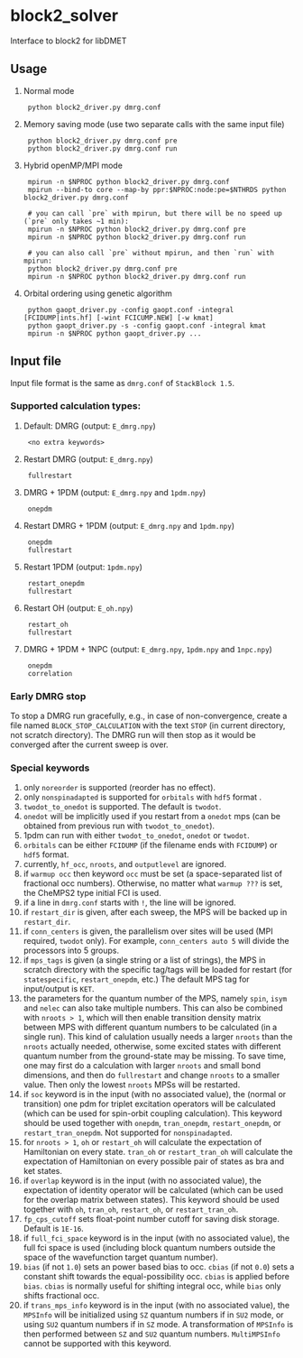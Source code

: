 # block2_solver
Interface to block2 for libDMET

## Usage

1. Normal mode

        python block2_driver.py dmrg.conf

2. Memory saving mode (use two separate calls with the same input file)

        python block2_driver.py dmrg.conf pre
        python block2_driver.py dmrg.conf run

3. Hybrid openMP/MPI mode

        mpirun -n $NPROC python block2_driver.py dmrg.conf
        mpirun --bind-to core --map-by ppr:$NPROC:node:pe=$NTHRDS python block2_driver.py dmrg.conf

        # you can call `pre` with mpirun, but there will be no speed up (`pre` only takes ~1 min):
        mpirun -n $NPROC python block2_driver.py dmrg.conf pre
        mpirun -n $NPROC python block2_driver.py dmrg.conf run

        # you can also call `pre` without mpirun, and then `run` with mpirun:
        python block2_driver.py dmrg.conf pre
        mpirun -n $NPROC python block2_driver.py dmrg.conf run

4. Orbital ordering using genetic algorithm

        python gaopt_driver.py -config gaopt.conf -integral [FCIDUMP|ints.hf] [-wint FCICUMP.NEW] [-w kmat]
        python gaopt_driver.py -s -config gaopt.conf -integral kmat
        mpirun -n $NPROC python gaopt_driver.py ...


## Input file

Input file format is the same as `dmrg.conf` of `StackBlock 1.5`.

### Supported calculation types:

1. Default: DMRG (output: `E_dmrg.npy`)

        <no extra keywords>
2. Restart DMRG (output: `E_dmrg.npy`)

        fullrestart
3. DMRG + 1PDM (output: `E_dmrg.npy` and `1pdm.npy`)

        onepdm
4. Restart DMRG + 1PDM (output: `E_dmrg.npy` and `1pdm.npy`)

        onepdm
        fullrestart
5. Restart 1PDM (output: `1pdm.npy`)

        restart_onepdm
        fullrestart
6. Restart OH (output: `E_oh.npy`)

        restart_oh
        fullrestart
7. DMRG + 1PDM + 1NPC (output: `E_dmrg.npy`, `1pdm.npy` and `1npc.npy`)

        onepdm
        correlation

### Early DMRG stop

To stop a DMRG run gracefully, e.g., in case of non-convergence, 
create a file named `BLOCK_STOP_CALCULATION` with the text `STOP` (in current directory, not scratch directory).
The DMRG run will then stop as it would be converged after the current sweep is over.

### Special keywords

1. only `noreorder` is supported (reorder has no effect).
2. only `nonspinadapted` is supported for `orbitals` with `hdf5` format .
3. `twodot_to_onedot` is supported. The default is `twodot`.
4. `onedot` will be implicitly used if you restart from a `onedot` mps (can be obtained from previous run with `twodot_to_onedot`).
5. 1pdm can run with either `twodot_to_onedot`, `onedot` or `twodot`.
6. `orbitals` can be either `FCIDUMP` (if the filename ends with `FCIDUMP`) or `hdf5` format.
7. currently, `hf_occ`, `nroots`, and `outputlevel` are ignored.
8. if `warmup occ` then keyword `occ` must be set (a space-separated list of fractional occ numbers).
   Otherwise, no matter what `warmup ???` is set, the CheMPS2 type initial FCI is used.
9. if a line in `dmrg.conf` starts with `!`, the line will be ignored.
10. if `restart_dir` is given, after each sweep, the MPS will be backed up in `restart_dir`.
11. if `conn_centers` is given, the parallelism over sites will be used (MPI required, `twodot` only). For example, `conn_centers auto 5` will divide the processors into 5 groups.
12. if `mps_tags` is given (a single string or a list of strings), the MPS in scratch directory with the specific tag/tags will be loaded for restart (for `statespecific`, `restart_onepdm`, etc.) The default MPS tag for input/output is `KET`.
13. the parameters for the quantum number of the MPS, namely `spin`, `isym` and `nelec` can also take multiple numbers. This can also be combined with `nroots > 1`, which will then enable transition density matrix between MPS with different quantum numbers to be calculated (in a single run). This kind of calulation usually needs a larger `nroots` than the `nroots` actually needed, otherwise, some excited states with different quantum number from the ground-state may be missing. To save time, one may first do a calculation with larger `nroots` and small bond dimensions, and then do `fullrestart` and change `nroots` to a smaller value. Then only the lowest `nroots` MPSs will be restarted.
14. if `soc` keyword is in the input (with no associated value), the (normal or transition) one pdm for triplet excitation operators will be calculated (which can be used for spin-orbit coupling calculation). This keyword should be used together with `onepdm`, `tran_onepdm`, `restart_onepdm`, or `restart_tran_onepdm`. Not supported for `nonspinadapted`.
15. for `nroots > 1`, `oh` or `restart_oh` will calculate the expectation of Hamiltonian on every state. `tran_oh` or `restart_tran_oh` will calculate the expectation of Hamiltonian on every possible pair of states as bra and ket states.
16. if `overlap` keyword is in the input (with no associated value), the expectation of identity operator will be calculated (which can be used for the overlap matrix between states). This keyword should be used together with `oh`, `tran_oh`, `restart_oh`, or `restart_tran_oh`.
17. `fp_cps_cutoff` sets float-point number cutoff for saving disk storage. Default is `1E-16`.
18. if `full_fci_space` keyword is in the input (with no associated value), the full fci space is used
(including block quantum numbers outside the space of the wavefunction target quantum number).
19. `bias` (if not `1.0`) sets an power based bias to occ. `cbias` (if not `0.0`) sets a constant shift towards the equal-possibility occ. `cbias` is applied before `bias`. `cbias` is normally useful for shifting integral occ, while `bias` only shifts fractional occ.
20. if `trans_mps_info` keyword is in the input (with no associated value), the `MPSInfo` will be initialized using `SZ` quantum numbers if in `SU2` mode, or using `SU2` quantum numbers if in `SZ` mode. A transformation of `MPSInfo` is then performed between `SZ` and `SU2` quantum numbers. `MultiMPSInfo` cannot be supported with this keyword.
